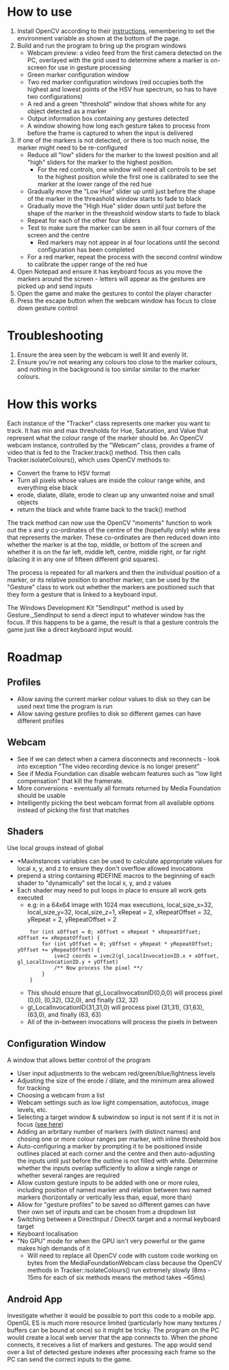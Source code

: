 # How to use
1. Install OpenCV according to their [instructions](https://docs.opencv.org/master/d3/d52/tutorial_windows_install.html), remembering to set the environment variable as shown at the bottom of the page.
1. Build and run the program to bring up the program windows
    - Webcam preview: a video feed from the first camera detected on the PC, overlayed with the grid used to determine where a marker is on-screen for use in gesture processing
    - Green marker configuration window
    - Two red marker configuration windows (red occupies both the highest and lowest points of the HSV hue spectrum, so has to have two configurations)
    - A red and a green "threshold" window that shows white for any object detected as a marker
    - Output information box containing any gestures detected
    - A window showing how long each gesture takes to process from before the frame is captured to when the input is delivered
1. If one of the markers is not detected, or there is too much noise, the marker might need to be re-configured
    - Reduce all "low" sliders for the marker to the lowest position and all "high" sliders for the marker to the highest position.
        - For the red controls, one window will need all controls to be set to the highest position while the first one is calibrated to see the marker at the lower range of the red hue
    - Gradually move the "Low Hue" slider up until just before the shape of the marker in the threashold window starts to fade to black
    - Gradually move the "High Hue" slider down until just before the shape of the marker in the threashold window starts to fade to black
    - Repeat for each of the other four sliders
    - Test to make sure the marker can be seen in all four corners of the screen and the centre
        - Red markers may not appear in al four locations until the second configuration has been completed
    - For a red marker, repeat the process with the second control window to calibrate the upper range of the red hue
1. Open Notepad and ensure it has keyboard focus as you move the markers around the screen - letters will appear as the gestures are picked up and send inputs
1. Open the game and make the gestures to contol the player character
1. Press the escape button when the webcam window has focus to close down gesture control

# Troubleshooting
1. Ensure the area seen by the webcam is well lit and evenly lit.
1. Ensure you're not wearing any colours too close to the marker colours, and nothing in the background is too similar similar to the marker colours.

# How this works
Each instance of the "Tracker" class represents one marker you want to track.
It has min and max thresholds for Hue, Saturation, and Value that represent what the colour range of the marker should be.
An OpenCV webcam instance, controlled by the "Webcam" class, provides a frame of video that is fed to the Tracker.track() method.
This then calls Tracker.isolateColours(), which uses OpenCV methods to:
- Convert the frame to HSV format
- Turn all pixels whose values are inside the colour range white, and everything else black
- erode, dialate, dilate, erode to clean up any unwanted noise and small objects
- return the black and white frame back to the track() method

The track method can now use the OpenCV "moments" function to work out the x and y co-ordinates of the centre of the (hopefully only) white area that represents the marker.
These co-ordinates are then reduced down into whether the marker is at the top, middle, or bottom of the screen and whether it is on the far left, middle left, centre, middle right, or far right (placing it in any one of fifteen different grid squares).

The process is repeated for all markers and then the individual position of a marker, or its relative position to another marker, can be used by the "Gesture" class to work out whether the markers are positioned such that they form a gesture that is linked to a keyboard input.

The Windows Development Kit "SendInput" method is used by Gesture._SendInput to send a direct input to whatever window has the focus.
If this happens to be a game, the result is that a gesture controls the game just like a direct keyboard input would.

# Roadmap
## Profiles
- Allow saving the current marker colour values to disk so they can be used next time the program is run
- Allow saving gesture profiles to disk so different games can have different profiles

## Webcam
- See if we can detect when a camera disconnects and reconnects - look into exception "The video recording device is no longer present"
- See if Media Foundation can disable webcam features such as "low light compensation" that kill the framerate.
- More conversions - eventually all formats returned by Media Foundation should be usable
- Intelligently picking the best webcam format from all available options instead of picking the first that matches

## Shaders
Use local groups instead of global
- *MaxInstances variables can be used to calculate appropriate values for local x, y, and z to ensure they don't overflow allowed invocations
- prepend a string containing #DEFINE macros to the beginning of each shader to "dynamically" set the local x, y, and z values
- Each shader may need to put loops in place to ensure all work gets executed
    - e.g: in a 64x64 image with 1024 max executions, local_size_x=32, local_size_y=32, local_size_z=1, xRepeat = 2, xRepeatOffset = 32, yRepeat = 2, yRepeatOffset = 2
    ```
        for (int xOffset = 0; xOffset < xRepeat * xRepeatOffset; xOffset += xRepeatOffset) {
            for (int yOffset = 0; yOffset < yRepeat * yRepeatOffset; yOffset += yRepeatOffset) {
                ivec2 coords = ivec2(gl_LocalInvocationID.x + xOffset, gl_LocalInvocationID.y + yOffset)
                /** Now process the pixel **/
            }
        }
    ```
    - This should ensure that gl_LocalInvocationID(0,0,0) will process pixel (0,0), (0,32), (32,0), and finally (32, 32)
    - gl_LocalInvocationID(31,31,0) will process pixel (31,31), (31,63), (63,0), and finally (63, 63)
    - All of the in-between invocations will process the pixels in between

## Configuration Window
A window that allows better control of the program
- User input adjustments to the webcam red/green/blue/lightness levels
- Adjusting the size of the erode / dilate, and the minimum area allowed for  tracking
- Choosing a webcam from a list
- Webcam settings such as low light compensation, autofocus, image levels, etc.
- Selecting a target window & subwindow so input is not sent if it is not in focus ([see here](https://docs.microsoft.com/en-gb/windows/win32/api/winuser/nf-winuser-getforegroundwindow))
- Adding an arbritary number of markers (with distinct names) and chosing one or more colour ranges per marker, with inline threshold box
- Auto-configuring a marker by prompting it to be positioned inside outlines placed at each corner and the centre and then auto-adjusting the inputs until just before the outline is not filled with white. Determine whether the inputs overlap sufficiently to allow a single range or whether several ranges are required
- Allow custom gesture inputs to be added with one or more rules, including position of named marker and relation between two named markers (horizontally or vertically less than, equal, more than)
- Allow for "gesture profiles" to be saved so different games can have their own set of inputs and can be chosen from a dropdown list
- Switching between a DirectInput / DirectX target and a normal keyboard target
- Keyboard localisation
- "No GPU" mode for when the GPU isn't very powerful or the game makes high demands of it
    - Will need to replace all OpenCV code with custom code working on bytes from the MediaFoundationWebcam class because the OpenCV methods in Tracker::isolateColours() run extremely slowly (8ms - 15ms for each of six methods means the method takes ~65ms)

## Android App
Investigate whether it would be possible to port this code to a mobile app.
OpenGL ES is much more resource limited (particularly how many textures / buffers can be bound at once) so it might be tricky.
The program on the PC would create a local web server that the app connects to.
When the phone connects, it receives a list of markers and gestures.
The app would send over a list of detected gesture indexes after processing each frame so the PC can send the correct inputs to the game.
